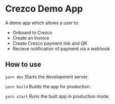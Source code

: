 # Crezco Demo App

A demo app which allows a user to:

- Onboard to Crezco
- Create an Invoice
- Create Crezco payment link and QR
- Recieve notification of payment via a webhook

## How to use

`yarn dev`
Starts the development server.

`yarn build`
Builds the app for production.

`yarn start`
Runs the built app in production mode.

